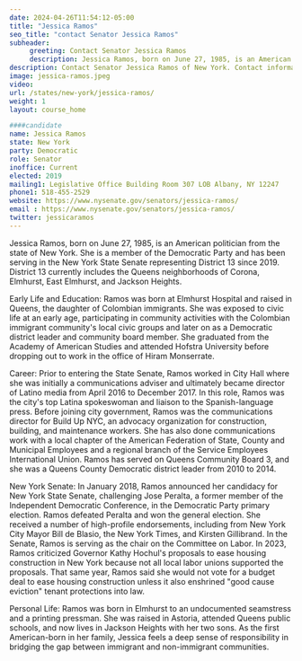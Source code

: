 ```yaml
---
date: 2024-04-26T11:54:12-05:00
title: "Jessica Ramos"
seo_title: "contact Senator Jessica Ramos"
subheader:
     greeting: Contact Senator Jessica Ramos
     description: Jessica Ramos, born on June 27, 1985, is an American politician from the state of New York. She is a member of the Democratic Party and has been serving in the New York State Senate representing District 13 since 2019. District 13 currently includes the Queens neighborhoods of Corona, Elmhurst, East Elmhurst, and Jackson Heights.
description: Contact Senator Jessica Ramos of New York. Contact information for Jessica Ramos includes email address, phone number, and mailing address.
image: jessica-ramos.jpeg
video:
url: /states/new-york/jessica-ramos/
weight: 1
layout: course_home

####candidate
name: Jessica Ramos
state: New York
party: Democratic
role: Senator
inoffice: Current
elected: 2019
mailing1: Legislative Office Building Room 307 LOB Albany, NY 12247
phone1: 518-455-2529
website: https://www.nysenate.gov/senators/jessica-ramos/
email : https://www.nysenate.gov/senators/jessica-ramos/
twitter: jessicaramos
---
```

Jessica Ramos, born on June 27, 1985, is an American politician from the state of New York. She is a member of the Democratic Party and has been serving in the New York State Senate representing District 13 since 2019. District 13 currently includes the Queens neighborhoods of Corona, Elmhurst, East Elmhurst, and Jackson Heights.

Early Life and Education:
Ramos was born at Elmhurst Hospital and raised in Queens, the daughter of Colombian immigrants. She was exposed to civic life at an early age, participating in community activities with the Colombian immigrant community's local civic groups and later on as a Democratic district leader and community board member. She graduated from the Academy of American Studies and attended Hofstra University before dropping out to work in the office of Hiram Monserrate.

Career:
Prior to entering the State Senate, Ramos worked in City Hall where she was initially a communications adviser and ultimately became director of Latino media from April 2016 to December 2017. In this role, Ramos was the city's top Latina spokeswoman and liaison to the Spanish-language press. Before joining city government, Ramos was the communications director for Build Up NYC, an advocacy organization for construction, building, and maintenance workers. She has also done communications work with a local chapter of the American Federation of State, County and Municipal Employees and a regional branch of the Service Employees International Union. Ramos has served on Queens Community Board 3, and she was a Queens County Democratic district leader from 2010 to 2014.

New York Senate:
In January 2018, Ramos announced her candidacy for New York State Senate, challenging Jose Peralta, a former member of the Independent Democratic Conference, in the Democratic Party primary election. Ramos defeated Peralta and won the general election. She received a number of high-profile endorsements, including from New York City Mayor Bill de Blasio, the New York Times, and Kirsten Gillibrand. In the Senate, Ramos is serving as the chair on the Committee on Labor. In 2023, Ramos criticized Governor Kathy Hochul's proposals to ease housing construction in New York because not all local labor unions supported the proposals. That same year, Ramos said she would not vote for a budget deal to ease housing construction unless it also enshrined "good cause eviction" tenant protections into law.

Personal Life:
Ramos was born in Elmhurst to an undocumented seamstress and a printing pressman. She was raised in Astoria, attended Queens public schools, and now lives in Jackson Heights with her two sons. As the first American-born in her family, Jessica feels a deep sense of responsibility in bridging the gap between immigrant and non-immigrant communities.

